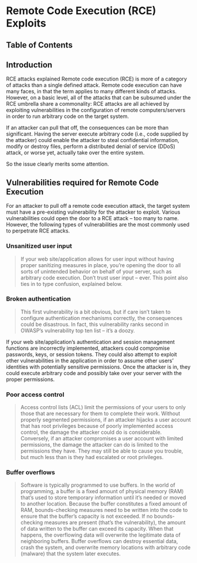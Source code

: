 # Remote Code Execution (RCE) Exploits


## Table of Contents

## Introduction
RCE attacks explained
Remote code execution (RCE) is more of a category of attacks than a single defined attack. Remote code execution can have many faces, in that the term applies to many different kinds of attacks. However, on a basic level, all of the attacks that can be subsumed under the RCE umbrella share a commonality: RCE attacks are all achieved by exploiting vulnerabilities in the configuration of remote computers/servers in order to run arbitrary code on the target system.

If an attacker can pull that off, the consequences can be more than significant. Having the server execute arbitrary code (i.e., code supplied by the attacker) could enable the attacker to steal confidential information, modify or destroy files, perform a distributed denial of service (DDoS) attack, or worse yet, actually take over the entire system.

So the issue clearly merits some attention.

## Vulnerabilities required for Remote Code Execution
For an attacker to pull off a remote code execution attack, the target system must have a pre-existing vulnerability for the attacker to exploit. Various vulnerabilities could open the door to a RCE attack – too many to name. However, the following types of vulnerabilities are the most commonly used to perpetrate RCE attacks.

### Unsanitized user input
> If your web site/application allows for user input without having proper sanitizing measures in place, you’re opening the door to all sorts of unintended behavior on behalf of your server, such as arbitrary code execution. Don’t trust user input – ever. This point also ties in to type confusion, explained below.

### Broken authentication
> This first vulnerability is a bit obvious, but if care isn’t taken to configure authentication mechanisms correctly, the consequences could be disastrous. In fact, this vulnerability ranks second in OWASP’s vulnerability top ten list – it’s a doozy.

If your web site/application’s authentication and session management functions are incorrectly implemented, attackers could compromise passwords, keys, or session tokens. They could also attempt to exploit other vulnerabilities in the application in order to assume other users’ identities with potentially sensitive permissions. Once the attacker is in, they could execute arbitrary code and possibly take over your server with the proper permissions.

### Poor access control
> Access control lists (ACL) limit the permissions of your users to only those that are necessary for them to complete their work. Without properly segmented permissions, if an attacker hijacks a user account that has root privileges because of poorly implemented access control, the damage the attacker could do is considerable. Conversely, if an attacker compromises a user account with limited permissions, the damage the attacker can do is limited to the permissions they have. They may still be able to cause you trouble, but much less than is they had escalated or root privileges.

### Buffer overflows
> Software is typically programmed to use buffers. In the world of programming, a buffer is a fixed amount of physical memory (RAM) that’s used to store temporary information until it’s needed or moved to another location. Because the buffer constitutes a fixed amount of RAM, bounds-checking measures need to be written into the code to ensure that the buffer’s capacity is not exceeded. If no bounds-checking measures are present (that’s the vulnerability), the amount of data written to the buffer can exceed its capacity. When that happens, the overflowing data will overwrite the legitimate data of neighboring buffers. Buffer overflows can destroy essential data, crash the system, and overwrite memory locations with arbitrary code (malware) that the system later executes.
